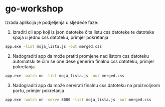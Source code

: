 # go-workshop

Izrada aplikcija je podjeljenja u sljedeće faze:

1. Izraditi cli app koji iz json datoteke čita listu css datoteke te datoteke spaja u jednu css datoteku, primjer pokretanja

```bash
app.exe -list moja_lista.js -out merged.css
```

2. Nadograditi app da može pratiti promjene nad listom css datoteku automatski te čim se one dese generira finalnu css datoteku, primjer pokretanja

```bash
app.exe -watch on -list moja_lista.js -out merged.css
```

3. Nadograditi app da može servirati finalnu css datoteku na proizvoljnom portu, primjer pokretanja

```bash
app.exe -watch on -serve 8080 -list moja_lista.js -out merged.css
```
